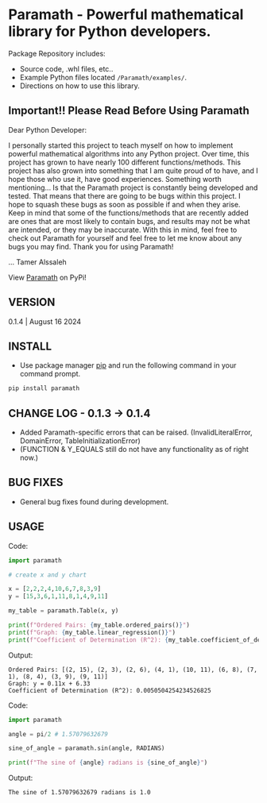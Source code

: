 # Paramath - Powerful mathematical library for Python developers.
Package Repository includes:
- Source code, .whl files, etc..
- Example Python files located ```/Paramath/examples/```.
- Directions on how to use this library.

## Important!! Please Read Before Using Paramath

Dear Python Developer:

I personally started this project to teach myself on how to implement powerful mathematical algorithms into any Python project. Over time, this project has grown to have nearly 100 different functions/methods. This project has also grown into something that I am quite proud of to have, and I hope those who use it, have good experiences. Something worth mentioning... Is that the Paramath project is constantly being developed and tested. That means that there are going to be bugs within this project. I hope to squash these bugs as soon as possible if and when they arise. Keep in mind that some of the functions/methods that are recently added are ones that are most likely to contain bugs, and results may not be what are intended, or they may be inaccurate. With this in mind, feel free to check out Paramath for yourself and feel free to let me know about any bugs you may find. Thank you for using Paramath!

... Tamer Alssaleh

View [Paramath](https://pypi.org/project/paramath/) on PyPi!

## VERSION
0.1.4 | August 16 2024
## INSTALL
- Use package manager [pip](https://pip.pypa.io/en/stable/) and run the following command in your command prompt.
```bash
pip install paramath
```
## CHANGE LOG - 0.1.3 -> 0.1.4
- Added Paramath-specific errors that can be raised. (InvalidLiteralError, DomainError, TableInitializationError)
- (FUNCTION & Y_EQUALS still do not have any functionality as of right now.)
## BUG FIXES
- General bug fixes found during development.
## USAGE
Code:
```python
import paramath

# create x and y chart

x = [2,2,2,4,10,6,7,8,3,9]
y = [15,3,6,1,11,8,1,4,9,11]

my_table = paramath.Table(x, y)

print(f"Ordered Pairs: {my_table.ordered_pairs()}")
print(f"Graph: {my_table.linear_regression()}")
print(f"Coefficient of Determination (R^2): {my_table.coefficient_of_determination()}")
```
Output:
```
Ordered Pairs: [(2, 15), (2, 3), (2, 6), (4, 1), (10, 11), (6, 8), (7, 1), (8, 4), (3, 9), (9, 11)]
Graph: y = 0.11x + 6.33
Coefficient of Determination (R^2): 0.0050504254234526825
```
Code:
```python
import paramath

angle = pi/2 # 1.57079632679

sine_of_angle = paramath.sin(angle, RADIANS)

print(f"The sine of {angle} radians is {sine_of_angle}")
```
Output: 
```
The sine of 1.57079632679 radians is 1.0
```